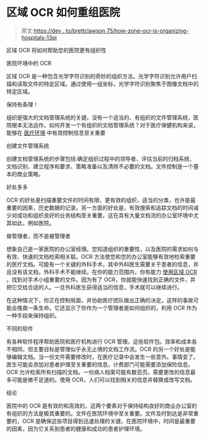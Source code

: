 # 区域 OCR 如何重组医院

> 原文:[https://dev . to/brettclawson 75/how-zone-ocr-is-organizing-hospitals-13pi](https://dev.to/brettclawson75/how-zonal-ocr-is-reorganizing-hospitals-13pi)

区域 OCR 将如何帮助您的医院更有组织性

医院环境中的 OCR

区域 OCR 是一种包含光学字符识别的奇妙的组织方法。光学字符识别允许用户扫描和读取文件的特定区域。通过使用一组坐标，光学字符识别聚焦于图像文档中的特定区域。

保持有条理！

组织是强大的文档管理系统的关键。没有一个适当的、有组织的文件管理系统，医院根本无法运作。如何开发一个有组织的文档管理系统？对于医疗保健机构来说，能够在 [医疗环境](https://www.digitechsystems.com/products/paperflow/) 中有效控制信息至关重要

创建文件管理系统

创建文档管理系统的步骤包括:确定组织过程中的领导者、评估当前的归档系统、文档识别、建立程序和要求、策略准备以及清除不必要的文档。文件控制是一个基本的商业策略。

好处多多

OCR 的好处是扫描重要文件的时间有限，更有效的组织，适当的分类，也许是最重要的因素，历史数据的记录。另一方面的好处是，有效搜索和追踪文档的时间减少对成功和组织良好的业务结构至关重要。这在具有大量文档流的办公室环境中尤其如此，例如医院。

做管理者，而不是被管理者

想象自己是一家医院的办公室经理。您知道组织的重要性，以及医院的需求如何与有效、快速的文档检索相关联。OCR 方法使您和您的办公室能够有效地检索重要的医疗文档。可能有一个关键的外科手术，其中外科医生需要关于患者的信息，并且没有该文档，外科手术不能继续。在你的能力范围内，你有能力 [使用区域 OCR](https://www.efilecabinet.com/zonal-ocr/) 。找到对手术小组重要的文件。因为有了 OCR，你就能快速找到正确的文件，并把它交给合适的人。一旦外科医生获得适当的信息，手术就可以继续进行。

在这种情况下，你正在控制局面，并协助医疗团队做出正确的决定。这样的事故可能会挽救一条生命。它还显示了你作为一个管理者是如何组织的，利用 OCR 作为一种手段来保持组织。

不同的软件

有各种软件程序帮助医院和医疗机构进行 OCR 管理。这些软件包。效率和成本各不相同，但主要目标是管理似乎永无止境的文档工作流。OCR 的另一个好处是能够编辑文档。当一份文件需要修改时，在医疗记录中会发生一些意外。事情变了。医生可能会添加对患者护理至关重要的信息。计费部门可能需要添加保险信息。OCR 允许检索所有扫描的文档。一份病人档案可能有数百页。需要更改的信息最多可能是微不足道的。使用 OCR，人们可以找到相关的信息并替换或改写文档。

结论

医院中的 OCR 是有效的和高效的，这两个要素对于保持结构良好的商业办公室的有组织的方法是极其重要的。文件在医院环境中至关重要。文件及时到达是非常重要的，OCR 是确保这些项目得到迅速处理的关键。在医院环境中，时间是最重要的因素，因为它关系到患者的健康和成功的患者护理环境。